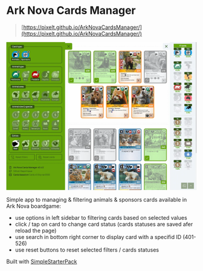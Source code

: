 # Ark Nova Cards Manager
> [https://pixelt.github.io/ArkNovaCardsManager/](https://pixelt.github.io/ArkNovaCardsManager/)

![Screenshot](screenshot.webp)

Simple app to managing & filtering animals & sponsors cards available in Ark Nova boardgame:
- use options in left sidebar to filtering cards based on selected values
- click / tap on card to change card status (cards statuses are saved afer reload the page)
- use search in bottom right corner to display card with a specifid ID (401-526)
- use reset buttons to reset selected filters / cards statuses

Built with [SimpleStarterPack](https://github.com/PixelT/SimpleStarterPack)